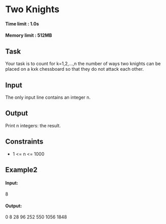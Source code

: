# Two Knights
#### Time limit : 1.0s
#### Memory limit : 512MB

## Task
Your task is to count for k=1,2,...,n the number of ways two knights can be placed on a kxk chessboard so that they do
not attack each other.
## Input
The only input line contains an integer n.
## Output
Print n integers: the result.

## Constraints
- 1 <= n <= 1000

## Example2
#### Input:
8
#### Output:
0
8
28
96
252
550
1056
1848